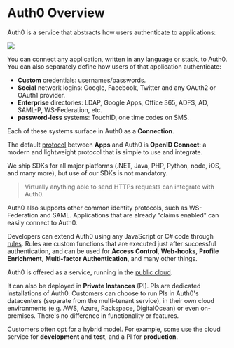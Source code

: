 # Auth0 Overview

Auth0 is a service that abstracts how users authenticate to applications:

![](https://docs.google.com/drawings/d/1yZhoSFzCaqUpYOYDSeGfJI_lUrZ2ApMqzHaeJ7lk5OU/pub?w=713&amp;h=216)

You can connect any application, written in any language or stack, to Auth0. You can also separately define how users of that application authenticate:

* **Custom** credentials: usernames/passwords.
* **Social** network logins: Google, Facebook, Twitter and any OAuth2 or OAuth1 provider.
* **Enterprise** directories: LDAP, Google Apps, Office 365, ADFS, AD, SAML-P, WS-Federation, etc.
* **password-less** systems: TouchID, one time codes on SMS.

Each of these systems surface in Auth0 as a __Connection__.

The default [protocol](/protocols) between __Apps__ and Auth0 is __OpenID Connect__: a modern and lightweight protocol that is simple to use and integrate.

We ship SDKs for all major platforms (.NET, Java, PHP, Python, node, iOS, and many more), but use of our SDKs is not mandatory.

> Virtually anything able to send HTTPs requests can integrate with Auth0.  

Auth0 also supports other common identity protocols, such as WS-Federation and SAML. Applications that are already "claims enabled" can easily connect to Auth0.

Developers can extend Auth0 using any JavaScript or C# code through [rules](/rules). Rules are custom functions that are executed just after successful authentication, and can be used for __Access Control__, __Web-hooks__, __Profile Enrichment__, __Multi-factor Authentication__, and many other things.

Auth0 is offered as a service, running in the [public cloud](${uiURL}).

It can also be deployed in __Private Instances__ (PI). PIs are dedicated installations of Auth0. Customers can choose to run PIs in Auth0's datacenters (separate from the multi-tenant service), in their own cloud environments (e.g. AWS, Azure, Rackspace, DigitalOcean) or even on-premises. There's no difference in functionality or features.

Customers often opt for a hybrid model. For example, some use the cloud service for __development__ and __test__, and a PI for __production__.
